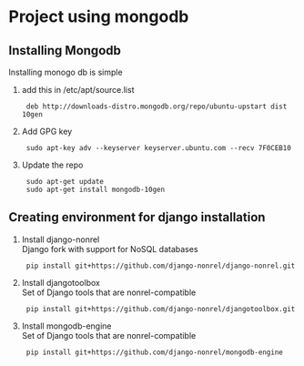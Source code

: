 # Project using mongodb

## Installing Mongodb
Installing monogo db is simple  

1. add this in /etc/apt/source.list

        deb http://downloads-distro.mongodb.org/repo/ubuntu-upstart dist 10gen

2. Add GPG key

        sudo apt-key adv --keyserver keyserver.ubuntu.com --recv 7F0CEB10

3. Update the repo

        sudo apt-get update  
        sudo apt-get install mongodb-10gen  


## Creating environment for django installation

1. Install django-nonrel  
Django fork with support for NoSQL databases  

        pip install git+https://github.com/django-nonrel/django-nonrel.git

2. Install djangotoolbox  
Set of Django tools that are nonrel-compatible  

        pip install git+https://github.com/django-nonrel/djangotoolbox.git

3. Install mongodb-engine  
Set of Django tools that are nonrel-compatible  

        pip install git+https://github.com/django-nonrel/mongodb-engine

